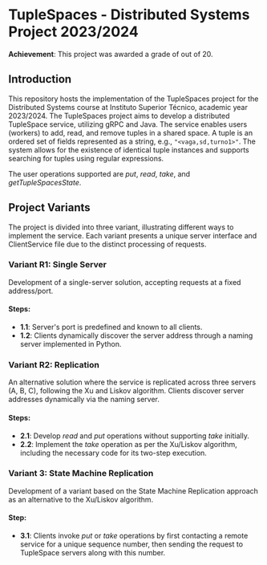 # TupleSpaces - Distributed Systems Project 2023/2024

**Achievement**: This project was awarded a grade of  out of 20.

## Introduction

This repository hosts the implementation of the TupleSpaces project for the Distributed Systems course at Instituto Superior Técnico, academic year 2023/2024.
The TupleSpaces project aims to develop a distributed TupleSpace service, utilizing gRPC and Java. The service enables users (workers) to add, read, and remove tuples in a shared space. A tuple is an ordered set of fields represented as a string, e.g., `"<vaga,sd,turno1>"`. The system allows for the existence of identical tuple instances and supports searching for tuples using regular expressions.

The user operations supported are *put*, *read*, *take*, and *getTupleSpacesState*.

## Project Variants

The project is divided into three variant, illustrating different ways to implement the service. Each variant presents a unique server interface and ClientService file due to the distinct processing of requests.

### Variant R1: Single Server

Development of a single-server solution, accepting requests at a fixed address/port.

#### Steps:

- **1.1**: Server's port is predefined and known to all clients.
- **1.2**: Clients dynamically discover the server address through a naming server implemented in Python.

### Variant R2: Replication

An alternative solution where the service is replicated across three servers (A, B, C), following the Xu and Liskov algorithm. Clients discover server addresses dynamically via the naming server.

#### Steps:

- **2.1**: Develop *read* and *put* operations without supporting *take* initially.
- **2.2**: Implement the *take* operation as per the Xu/Liskov algorithm, including the necessary code for its two-step execution.

### Variant 3: State Machine Replication

Development of a variant based on the State Machine Replication approach as an alternative to the Xu/Liskov algorithm.

#### Step:

- **3.1**: Clients invoke *put* or *take* operations by first contacting a remote service for a unique sequence number, then sending the request to TupleSpace servers along with this number.
